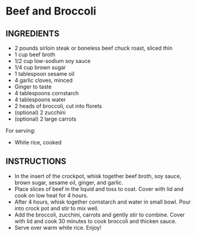 # Beef and Broccoli

## INGREDIENTS

- 2 pounds sirloin steak or boneless beef chuck roast, sliced thin
- 1 cup beef broth
- 1/2 cup low-sodium soy sauce
- 1/4 cup brown sugar
- 1 tablespoon sesame oil
- 4 garlic cloves, minced
- Ginger to taste
- 4 tablespoons cornstarch
- 4 tablespoons water
- 2 heads of broccoli, cut into florets
- (optional) 2 zucchini
- (optional) 2 large carrots

For serving:
- White rice, cooked

## INSTRUCTIONS
- In the insert of the crockpot, whisk together beef broth, soy sauce, brown sugar, sesame oil, ginger, and garlic.
- Place slices of beef in the liquid and toss to coat. Cover with lid and cook on low heat for 4 hours.
- After 4 hours, whisk together cornstarch and water in small bowl. Pour into crock pot and stir to mix well.
- Add the broccoli, zucchini, carrots and gently stir to combine. Cover with lid and cook 30 minutes to cook broccoli and thicken sauce.
- Serve over warm white rice. Enjoy!
